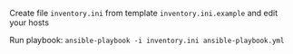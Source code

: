 Create file `inventory.ini` from template `inventory.ini.example` and edit your hosts

Run playbook:
`ansible-playbook -i inventory.ini ansible-playbook.yml`